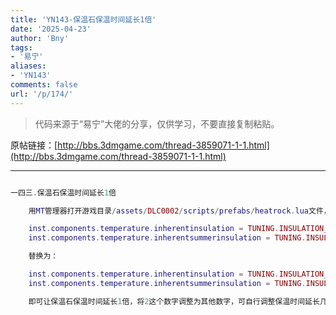 ```yaml
---
title: 'YN143-保温石保温时间延长1倍'
date: '2025-04-23'
author: 'Bny'
tags:
- '易宁'
aliases:
- 'YN143'
comments: false
url: '/p/174/'
---
```


> 代码来源于“易宁”大佬的分享，仅供学习，不要直接复制粘贴。

原帖链接：[http://bbs.3dmgame.com/thread-3859071-1-1.html](http://bbs.3dmgame.com/thread-3859071-1-1.html)

---

```lua  

一四三.保温石保温时间延长1倍

	用MT管理器打开游戏目录/assets/DLC0002/scripts/prefabs/heatrock.lua文件，将下列内容：

	inst.components.temperature.inherentinsulation = TUNING.INSULATION_MED
	inst.components.temperature.inherentsummerinsulation = TUNING.INSULATION_MED

	替换为：

	inst.components.temperature.inherentinsulation = TUNING.INSULATION_MED*2
	inst.components.temperature.inherentsummerinsulation = TUNING.INSULATION_MED*2

	即可让保温石保温时间延长1倍，将2这个数字调整为其他数字，可自行调整保温时间延长几倍

```  

